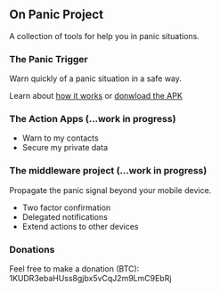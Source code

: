 ## On Panic Project

A collection of tools for help you in panic situations.

### The Panic Trigger

Warn quickly of a panic situation in a safe way.

Learn about [how it works](https://github.com/arrase/PanicTrigger/wiki) or [donwload the APK](https://github.com/arrase/PanicTrigger/releases)

### The Action Apps (...work in progress)

- Warn to my contacts
- Secure my private data

### The middleware project (...work in progress)

Propagate the panic signal beyond your mobile device.

- Two factor confirmation
- Delegated notifications
- Extend actions to other devices

### Donations

Feel free to make a donation (BTC): 1KUDR3ebaHUss8gjbx5vCqJ2m9LmC9EbRj
